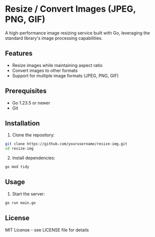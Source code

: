 # Resize / Convert Images (JPEG, PNG, GIF)

A high-performance image resizing service built with Go, leveraging the standard library's image processing capabilities.

## Features

- Resize images while maintaining aspect ratio
- Convert images to other formats
- Support for multiple image formats (JPEG, PNG, GIF)

## Prerequisites

- Go 1.23.5 or newer
- Git

## Installation

1. Clone the repository:
```bash
git clone https://github.com/yourusername/resize-img.git
cd resize-img
```

2. Install dependencies:
```bash
go mod tidy
```

## Usage

1. Start the server:
```bash
go run main.go
```

## License

MIT License - see LICENSE file for details

